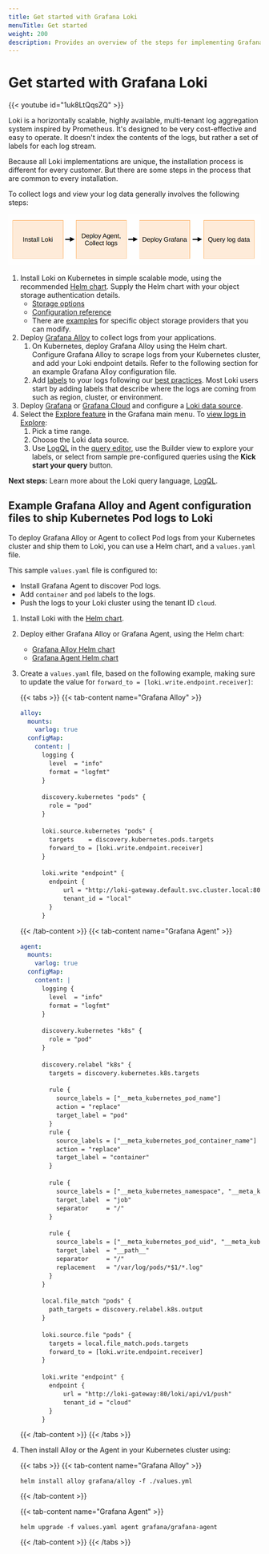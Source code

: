 ```yaml
---
title: Get started with Grafana Loki
menuTitle: Get started
weight: 200
description: Provides an overview of the steps for implementing Grafana Loki to collect and view logs.
---
```


# Get started with Grafana Loki

{{< youtube id="1uk8LtQqsZQ" >}}

Loki is a horizontally scalable, highly available, multi-tenant log aggregation system inspired by Prometheus.
It's designed to be very cost-effective and easy to operate.
It doesn't index the contents of the logs, but rather a set of labels for each log stream.

Because all Loki implementations are unique, the installation process is different for every customer.
But there are some steps in the process that are common to every installation.

To collect logs and view your log data generally involves the following steps:

![Loki implementation steps](loki-install.png)

1. Install Loki on Kubernetes in simple scalable mode, using the recommended [Helm chart](https://grafana.com/docs/loki/<LOKI_VERSION>/setup/install/helm/install-scalable/).
   Supply the Helm chart with your object storage authentication details.
   - [Storage options](https://grafana.com/docs/loki/<LOKI_VERSION>/operations/storage/)
   - [Configuration reference](https://grafana.com/docs/loki/<LOKI_VERSION>/configure/)
   - There are [examples](https://grafana.com/docs/loki/<LOKI_VERSION>/configure/examples/) for specific object storage providers that you can modify.
1. Deploy [Grafana Alloy](https://grafana.com/docs/alloy/latest/) to collect logs from your applications.
   1. On Kubernetes, deploy Grafana Alloy using the Helm chart.
      Configure Grafana Alloy to scrape logs from your Kubernetes cluster, and add your Loki endpoint details.
      Refer to the following section for an example Grafana Alloy configuration file.
   1. Add [labels](https://grafana.com/docs/loki/<LOKI_VERSION>/get-started/labels/) to your logs following our [best practices](https://grafana.com/docs/loki/<LOKI_VERSION>/get-started/labels/bp-labels/).
      Most Loki users start by adding labels that describe where the logs are coming from such as region, cluster, or environment.
1. Deploy [Grafana](https://grafana.com/docs/grafana/latest/setup-grafana/) or [Grafana Cloud](https://grafana.com/docs/grafana-cloud/quickstart/) and configure a [Loki data source](https://grafana.com/docs/grafana/latest/datasources/loki/configure-loki-data-source/).
1. Select the [Explore feature](https://grafana.com/docs/grafana/latest/explore/) in the Grafana main menu.
   To [view logs in Explore](https://grafana.com/docs/grafana/latest/explore/logs-integration/):
   1. Pick a time range.
   1. Choose the Loki data source.
   1. Use [LogQL](https://grafana.com/docs/loki/<LOKI_VERSION>/query/) in the [query editor](https://grafana.com/docs/grafana/latest/datasources/loki/query-editor/), use the Builder view to explore your labels, or select from sample pre-configured queries using the **Kick start your query** button.

**Next steps:** Learn more about the Loki query language, [LogQL](https://grafana.com/docs/loki/<LOKI_VERSION>/query/).

## Example Grafana Alloy and Agent configuration files to ship Kubernetes Pod logs to Loki

To deploy Grafana Alloy or Agent to collect Pod logs from your Kubernetes cluster and ship them to Loki, you can use a Helm chart, and a `values.yaml` file.

This sample `values.yaml` file is configured to:

- Install Grafana Agent to discover Pod logs.
- Add `container` and `pod` labels to the logs.
- Push the logs to your Loki cluster using the tenant ID `cloud`.

1. Install Loki with the [Helm chart](https://grafana.com/docs/loki/<LOKI_VERSION>/setup/install/helm/install-scalable/).

1. Deploy either Grafana Alloy or Grafana Agent, using the Helm chart:

   - [Grafana Alloy Helm chart](https://grafana.com/docs/alloy/latest/get-started/install/kubernetes/)
   - [Grafana Agent Helm chart](https://grafana.com/docs/agent/latest/flow/setup/install/kubernetes/)

1. Create a `values.yaml` file, based on the following example, making sure to update the value for `forward_to = [loki.write.endpoint.receiver]`:

   {{< tabs >}}
   {{< tab-content name="Grafana Alloy" >}}

   ```yaml
   alloy:
     mounts:
       varlog: true
     configMap:
       content: |
         logging {
           level  = "info"
           format = "logfmt"
         }

         discovery.kubernetes "pods" {
           role = "pod"
         }

         loki.source.kubernetes "pods" {
           targets    = discovery.kubernetes.pods.targets
           forward_to = [loki.write.endpoint.receiver]
         }

         loki.write "endpoint" {
           endpoint {
               url = "http://loki-gateway.default.svc.cluster.local:80/loki/api/v1/push"
               tenant_id = "local"
           }
         }
   ```

   {{< /tab-content >}}
   {{< tab-content name="Grafana Agent" >}}

   ```yaml
   agent:
     mounts:
       varlog: true
     configMap:
       content: |
         logging {
           level  = "info"
           format = "logfmt"
         }

         discovery.kubernetes "k8s" {
           role = "pod"
         }

         discovery.relabel "k8s" {
           targets = discovery.kubernetes.k8s.targets

           rule {
             source_labels = ["__meta_kubernetes_pod_name"]
             action = "replace"
             target_label = "pod"
           }
           rule {
             source_labels = ["__meta_kubernetes_pod_container_name"]
             action = "replace"
             target_label = "container"
           }

           rule {
             source_labels = ["__meta_kubernetes_namespace", "__meta_kubernetes_pod_label_name"]
             target_label  = "job"
             separator     = "/"
           }

           rule {
             source_labels = ["__meta_kubernetes_pod_uid", "__meta_kubernetes_pod_container_name"]
             target_label  = "__path__"
             separator     = "/"
             replacement   = "/var/log/pods/*$1/*.log"
           }
         }

         local.file_match "pods" {
           path_targets = discovery.relabel.k8s.output
         }

         loki.source.file "pods" {
           targets = local.file_match.pods.targets
           forward_to = [loki.write.endpoint.receiver]
         }

         loki.write "endpoint" {
           endpoint {
               url = "http://loki-gateway:80/loki/api/v1/push"
               tenant_id = "cloud"
           }
         }
   ```

   {{< /tab-content >}}
   {{< /tabs >}}

1. Then install Alloy or the Agent in your Kubernetes cluster using:

   {{< tabs >}}
   {{< tab-content name="Grafana Alloy" >}}

   ```alloy
   helm install alloy grafana/alloy -f ./values.yml
   ```

   {{< /tab-content >}}

   {{< tab-content name="Grafana Agent" >}}

   ```agent
   helm upgrade -f values.yaml agent grafana/grafana-agent
   ```

   {{< /tab-content >}}
   {{< /tabs >}}
